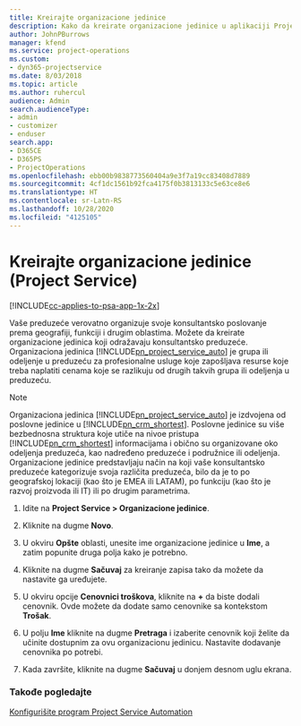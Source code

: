 ```yaml
---
title: Kreirajte organizacione jedinice
description: Kako da kreirate organizacione jedinice u aplikaciji Project Service
author: JohnPBurrows
manager: kfend
ms.service: project-operations
ms.custom:
- dyn365-projectservice
ms.date: 8/03/2018
ms.topic: article
ms.author: ruhercul
audience: Admin
search.audienceType:
- admin
- customizer
- enduser
search.app:
- D365CE
- D365PS
- ProjectOperations
ms.openlocfilehash: ebb00b9838773560404a9e3f7a19cc83408d7889
ms.sourcegitcommit: 4cf1dc1561b92fca4175f0b3813133c5e63ce8e6
ms.translationtype: HT
ms.contentlocale: sr-Latn-RS
ms.lasthandoff: 10/28/2020
ms.locfileid: "4125105"
---
```

# <a name="create-organizational-units-project-service"></a>Kreirajte organizacione jedinice (Project Service)

[!INCLUDE[cc-applies-to-psa-app-1x-2x](../includes/cc-applies-to-psa-app-1x-2x.md)]

Vaše preduzeće verovatno organizuje svoje konsultantsko poslovanje prema geografiji, funkciji i drugim oblastima. Možete da kreirate organizacione jedinica koji odražavaju konsultantsko preduzeće. Organizaciona jedinica [!INCLUDE[pn_project_service_auto](../includes/pn-project-service-auto.md)] je grupa ili odeljenje u preduzeću za profesionalne usluge koje zapošljava resurse koje treba naplatiti cenama koje se razlikuju od drugih takvih grupa ili odeljenja u preduzeću.  
  
> [!NOTE]
>  Organizaciona jedinica [!INCLUDE[pn_project_service_auto](../includes/pn-project-service-auto.md)] je izdvojena od poslovne jedinice u [!INCLUDE[pn_crm_shortest](../includes/pn-crm-shortest.md)]. Poslovne jedinice su više bezbednosna struktura koje utiče na nivoe pristupa [!INCLUDE[pn_crm_shortest](../includes/pn-crm-shortest.md)] informacijama i obično su organizovane oko odeljenja preduzeća, kao nadređeno preduzeće i podružnice ili odeljenja. Organizacione jedinice predstavljaju način na koji vaše konsultantsko preduzeće kategorizuje svoja različita preduzeća, bilo da je to po geografskoj lokaciji (kao što je EMEA ili LATAM), po funkciju (kao što je razvoj proizvoda ili IT) ili po drugim parametrima.  
  
1.  Idite na **Project Service > Organizacione jedinice**.  
  
2.  Kliknite na dugme **Novo**.  
  
3.  U okviru **Opšte** oblasti, unesite ime organizacione jedinice u **Ime**, a zatim popunite druga polja kako je potrebno.  
  
4.  Kliknite na dugme **Sačuvaj** za kreiranje zapisa tako da možete da nastavite ga uređujete.  
  
5.  U okviru opcije **Cenovnici troškova**, kliknite na **+** da biste dodali cenovnik. Ovde možete da dodate samo cenovnike sa kontekstom **Trošak**.  
  
6.  U polju **Ime** kliknite na dugme **Pretraga** i izaberite cenovnik koji želite da učinite dostupnim za ovu organizacionu jedinicu. Nastavite dodavanje cenovnika po potrebi.  
  
7.  Kada završite, kliknite na dugme **Sačuvaj** u donjem desnom uglu ekrana.  
  
### <a name="see-also"></a>Takođe pogledajte  
 [Konfigurišite program Project Service Automation](../psa/configure.md)
